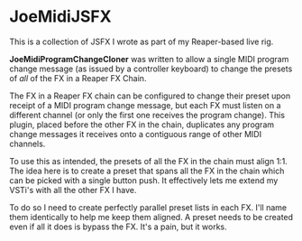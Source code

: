 # JoeMidiJSFX

This is a collection of JSFX I wrote as part of my Reaper-based live rig.

**JoeMidiProgramChangeCloner** was written to allow a single MIDI program change message (as issued by a controller keyboard) to change the presets of *all* of the FX in a Reaper FX Chain.  

The FX in a Reaper FX chain can be configured to change their preset upon receipt of a MIDI program change message, but each FX must listen on a different channel (or only the first one receives the program change).  This plugin, placed before the other FX in the chain, duplicates any program change messages it receives onto a contiguous range of other MIDI channels.

To use this as intended, the presets of all the FX in the chain must align 1:1.  The idea here is to create a preset that spans all the FX in the chain which can be picked with a single button push.  It effectively lets me extend my VSTi's with all the other FX I have.

To do so I need to create perfectly parallel preset lists in each FX.  I'll name them identically to help me keep them aligned. A preset needs to be created even if all it does is bypass the FX.  It's a pain, but it works.
